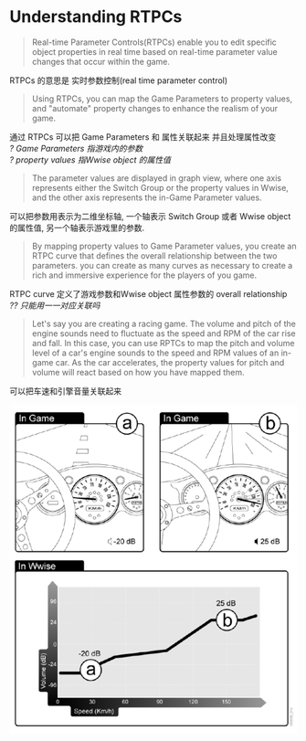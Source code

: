 ﻿Understanding  RTPCs
==

> Real-time Parameter Controls(RTPCs) enable you to edit specific object properties 
> in real time based on real-time parameter value changes that occur within the game.  

RTPCs 的意思是 实时参数控制(real time parameter control)  

> Using RTPCs, you can map the Game Parameters to property values, 
> and "automate" property changes to enhance the realism of your game.  

通过 RTPCs 可以把 Game Parameters 和 属性关联起来 并且处理属性改变  
_? Game Parameters 指游戏内的参数_  
_? property values 指Wwise object 的属性值_  

> The parameter values are displayed in graph view, where one axis represents either the Switch Group 
> or the property values in Wwise, and the other axis represents the in-Game Parameter values.  

可以把参数用表示为二维坐标轴, 一个轴表示 Switch Group 或者 Wwise object 的属性值, 
另一个轴表示游戏里的参数.  

> By mapping property values to Game Parameter values, you create an RTPC curve 
> that defines the overall relationship between the two parameters. 
> you can create as many curves as necessary to create a rich and immersive experience for the players of you game. 

RTPC curve 定义了游戏参数和Wwise object 属性参数的 overall relationship  
_?? 只能用一一对应关联吗_  

> Let's say you are creating a racing game. 
> The volume and pitch of the engine sounds need to fluctuate as the speed and RPM 
> of the car rise and fall. In this case, you can use RPTCs to map the pitch and 
> volume level of a car's engine sounds to the speed and RPM values of an in-game car. 
> As the car accelerates, the property values for pitch and volume will react based on how you have mapped them. 

可以把车速和引擎音量关联起来  

![RTPCs.png](../../Image/RTPCs.png)  